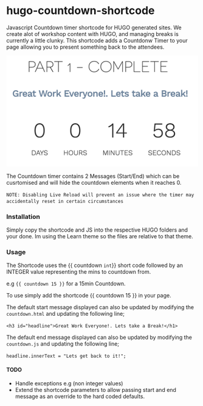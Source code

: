 # hugo-countdown-shortcode
Javascript Countdown timer shortcode for HUGO generated sites.
We create alot of workshop content with HUGO, and managing breaks is currently a little clunky. This shortcode adds a Countdonw Timer to your page allowing you to present something back to the attendees. 

![Countdown Timer](/.images/countdown.png)

The Countdown timer contains 2 Messages (Start/End) which can be cusrtomised and will hide the countdown elements when it reaches 0.

```NOTE: Disabling Live Reload will prevent an issue where the timer may accidentally reset in certain circumstances``` 

### Installation
Simply copy the shortcode and JS into the respective HUGO folders and your done. Im using the Learn theme so the files are relative to that theme. 

### Usage
The Shortcode uses the {{ countdown `int`}} short code followed by an  INTEGER value representing the mins to countdown from.

e.g ```{{ countdown 15 }}``` for a 15min Countdown.

To use simply add the shortcode {{ countdown 15 }} in your page. 

The default start message displayed can also be updated by modifying the `countdown.html` and updating the following line;

```<h3 id="headline">Great Work Everyone!. Lets take a Break!</h1>```

The default end message displayed can also be updated by modifying the `countdown.js` and updating the following line;

```headline.innerText = "Lets get back to it!";```


#### TODO
+ Handle exceptions e.g (non integer values)
+ Extend the shortcode parameters to allow passing start and end message as an override to the hard coded defaults. 

